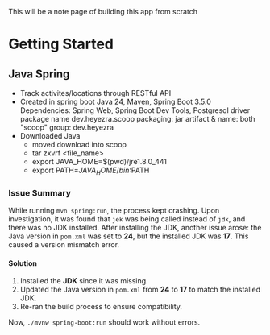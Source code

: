 This will be a note page of building this app from scratch
# Getting Started
## Java Spring
- Track activites/locations through RESTful API
- Created in spring boot
    Java 24, Maven, Spring Boot 3.5.0
    Dependencies: Spring Web, Spring Boot Dev Tools, Postgresql driver
    package name dev.heyezra.scoop
    packaging: jar
    artifact & name: both "scoop"
    group: dev.heyezra
- Downloaded Java
    - moved download into scoop
    - tar zxvrf <file_name>
    - export JAVA_HOME=$(pwd)/jre1.8.0_441
    - export PATH=$JAVA_HOME/bin:$PATH
### Issue Summary

While running `mvn spring:run`, the process kept crashing. Upon investigation, it was found that `jek` was being called instead of `jdk`, and there was no JDK installed. After installing the JDK, another issue arose: the Java version in `pom.xml` was set to **24**, but the installed JDK was **17**. This caused a version mismatch error.

#### Solution

1. Installed the **JDK** since it was missing.
2. Updated the Java version in `pom.xml` from **24** to **17** to match the installed JDK.
3. Re-ran the build process to ensure compatibility.

Now, `./mvnw spring-boot:run` should work without errors.